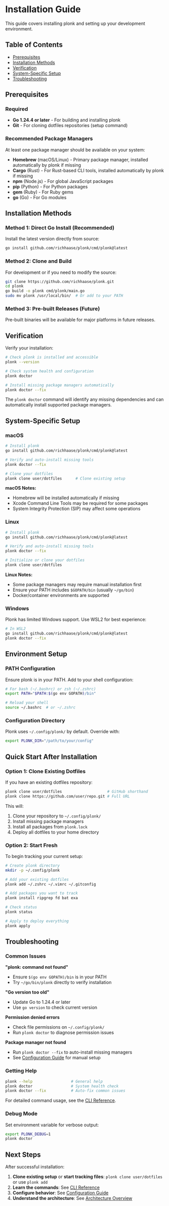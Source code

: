 # Installation Guide

This guide covers installing plonk and setting up your development environment.

## Table of Contents

- [Prerequisites](#prerequisites)
- [Installation Methods](#installation-methods)
- [Verification](#verification)
- [System-Specific Setup](#system-specific-setup)
- [Troubleshooting](#troubleshooting)

## Prerequisites

### Required

- **Go 1.24.4 or later** - For building and installing plonk
- **Git** - For cloning dotfiles repositories (setup command)

### Recommended Package Managers

At least one package manager should be available on your system:

- **Homebrew** (macOS/Linux) - Primary package manager, installed automatically by plonk if missing
- **Cargo** (Rust) - For Rust-based CLI tools, installed automatically by plonk if missing
- **npm** (Node.js) - For global JavaScript packages
- **pip** (Python) - For Python packages
- **gem** (Ruby) - For Ruby gems
- **go** (Go) - For Go modules

## Installation Methods

### Method 1: Direct Go Install (Recommended)

Install the latest version directly from source:

```bash
go install github.com/richhaase/plonk/cmd/plonk@latest
```

### Method 2: Clone and Build

For development or if you need to modify the source:

```bash
git clone https://github.com/richhaase/plonk.git
cd plonk
go build -o plonk cmd/plonk/main.go
sudo mv plonk /usr/local/bin/  # Or add to your PATH
```

### Method 3: Pre-built Releases (Future)

Pre-built binaries will be available for major platforms in future releases.

## Verification

Verify your installation:

```bash
# Check plonk is installed and accessible
plonk --version

# Check system health and configuration
plonk doctor

# Install missing package managers automatically
plonk doctor --fix
```

The `plonk doctor` command will identify any missing dependencies and can automatically install supported package managers.

## System-Specific Setup

### macOS

```bash
# Install plonk
go install github.com/richhaase/plonk/cmd/plonk@latest

# Verify and auto-install missing tools
plonk doctor --fix

# Clone your dotfiles
plonk clone user/dotfiles      # Clone existing setup
```

**macOS Notes:**
- Homebrew will be installed automatically if missing
- Xcode Command Line Tools may be required for some packages
- System Integrity Protection (SIP) may affect some operations

### Linux

```bash
# Install plonk
go install github.com/richhaase/plonk/cmd/plonk@latest

# Verify and auto-install missing tools
plonk doctor --fix

# Initialize or clone your dotfiles
plonk clone user/dotfiles
```

**Linux Notes:**
- Some package managers may require manual installation first
- Ensure your PATH includes `$GOPATH/bin` (usually `~/go/bin`)
- Docker/container environments are supported

### Windows

Plonk has limited Windows support. Use WSL2 for best experience:

```bash
# In WSL2
go install github.com/richhaase/plonk/cmd/plonk@latest
plonk doctor --fix
```

## Environment Setup

### PATH Configuration

Ensure plonk is in your PATH. Add to your shell configuration:

```bash
# For bash (~/.bashrc) or zsh (~/.zshrc)
export PATH="$PATH:$(go env GOPATH)/bin"

# Reload your shell
source ~/.bashrc  # or ~/.zshrc
```

### Configuration Directory

Plonk uses `~/.config/plonk/` by default. Override with:

```bash
export PLONK_DIR="/path/to/your/config"
```

## Quick Start After Installation

### Option 1: Clone Existing Dotfiles

If you have an existing dotfiles repository:

```bash
plonk clone user/dotfiles                    # GitHub shorthand
plonk clone https://github.com/user/repo.git # Full URL
```

This will:
1. Clone your repository to `~/.config/plonk/`
2. Install missing package managers
3. Install all packages from `plonk.lock`
4. Deploy all dotfiles to your home directory

### Option 2: Start Fresh

To begin tracking your current setup:

```bash
# Create plonk directory
mkdir -p ~/.config/plonk

# Add your existing dotfiles
plonk add ~/.zshrc ~/.vimrc ~/.gitconfig

# Add packages you want to track
plonk install ripgrep fd bat exa

# Check status
plonk status

# Apply to deploy everything
plonk apply
```

## Troubleshooting

### Common Issues

**"plonk: command not found"**
- Ensure `$(go env GOPATH)/bin` is in your PATH
- Try `~/go/bin/plonk` directly to verify installation

**"Go version too old"**
- Update Go to 1.24.4 or later
- Use `go version` to check current version

**Permission denied errors**
- Check file permissions on `~/.config/plonk/`
- Run `plonk doctor` to diagnose permission issues

**Package manager not found**
- Run `plonk doctor --fix` to auto-install missing managers
- See [Configuration Guide](CONFIGURATION.md#package-manager-settings) for manual setup

### Getting Help

```bash
plonk --help                 # General help
plonk doctor                 # System health check
plonk doctor --fix           # Auto-fix common issues
```

For detailed command usage, see the [CLI Reference](cli.md).

### Debug Mode

Set environment variable for verbose output:

```bash
export PLONK_DEBUG=1
plonk doctor
```

## Next Steps

After successful installation:

1. **Clone existing setup** or **start tracking files**: `plonk clone user/dotfiles` or use `plonk add`
2. **Learn the commands**: See [CLI Reference](cli.md)
3. **Configure behavior**: See [Configuration Guide](CONFIGURATION.md)
4. **Understand the architecture**: See [Architecture Overview](architecture.md)
